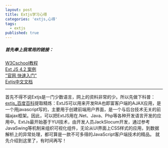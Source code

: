 ```yaml
---
layout: post
title: Extjs学习心得
categories: 'extjs,心得'
tags:
  - extjs
published: true
---
```

##### 首先奉上我常用的链接： 
[W3Cschool教程](https://www.w3cschool.cn/extjs/extjs_first_program.html)  
[Ext JS 4.2 案例](http://docs.sencha.com/extjs/4.2.0/extjs-build/examples/#sample-5)  
["官网 快速入门"](http://docs.sencha.com/extjs/6.5.1/guides/quick_start/introduction.html)   
[Extjs中文文档](http://extjs-doc-cn.github.io/ext4api/#!/api/Ext.data.Model)

----------
  首先不得不说Extjs是一门少数语言，网上的资料非常的少。所以先做下科普：[extjs_百度百科](https://baike.baidu.com/item/extjs/10399016?fr=aladdin)提取精炼：ExtJS可以用来开发RIA也即富客户端的AJAX应用，是一个用javascript写的，主要用于创建前端用户界面，是一个与后台技术无关的前端ajax框架。因此，可以把ExtJS用在.Net、Java、Php等各种开发语言开发的应用中。ExtJs最开始基于YUI技术，由开发人员JackSlocum开发，通过参考JavaSwing等机制来组织可视化组件，无论从UI界面上CSS样式的应用，到数据解析上的异常处理，都可算是一款不可多得的JavaScript客户端技术的精品。
  就先介绍到这里了，有时间再写！
